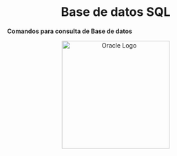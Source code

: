 <div align="center">
<h1>Base de datos SQL</h1>
</div>

**Comandos para consulta de Base de datos**
<p align="center">
  <a href="https://www.oracle.com/" target="blank"><img src="/logo_oracle.png" width="250" alt="Oracle Logo" />
  </a>
</p>